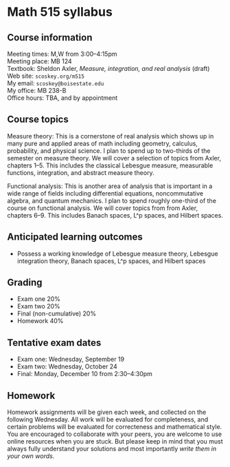 # Math 515 syllabus

## Course information

Meeting times: M,W from 3:00&ndash;4:15pm  
Meeting place: MB 124  
Textbook: Sheldon Axler, *Measure, integration, and real analysis* (draft)  
Web site: `scoskey.org/m515`  
My email: `scoskey@boisestate.edu`  
My office: MB 238-B  
Office hours: TBA, and by appointment

## Course topics

Measure theory: This is a cornerstone of real analysis which shows up in many pure and applied areas of math including geometry, calculus, probability, and physical science. I plan to spend up to two-thirds of the semester on measure theory. We will cover a selection of topics from Axler, chapters 1&ndash;5. This includes the classical Lebesgue measure, measurable functions, integration, and abstract measure theory.

Functional analysis: This is another area of analysis that is important in a wide range of fields including differential equations, noncommutative algebra, and quantum mechanics. I plan to spend roughly one-third of the course on functional analysis. We will cover topics from from Axler, chapters 6&ndash;9. This includes Banach spaces, L^p spaces, and Hilbert spaces.

## Anticipated learning outcomes

* Possess a working knowledge of Lebesgue measure theory, Lebesgue integration theory, Banach spaces, L^p spaces, and Hilbert spaces

## Grading

* Exam one 20%
* Exam two 20%
* Final (non-cumulative) 20%
* Homework 40%

## Tentative exam dates

* Exam one: Wednesday, September 19
* Exam two: Wednesday, October 24
* Final: Monday, December 10 from 2:30&ndash;4:30pm

## Homework

Homework assignments will be given each week, and collected on the following Wednesday. All work will be evaluated for completeness, and certain problems will be evaluated for correcteness and mathematical style. You are encouraged to collaborate with your peers, you are welcome to use online resources when you are stuck. But please keep in mind that you must always fully understand your solutions and most importantly *write them in your own words*.
